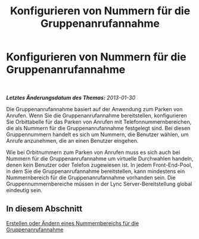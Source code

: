 ﻿---
title: Konfigurieren von Nummern für die Gruppenanrufannahme
TOCTitle: Konfigurieren von Nummern für die Gruppenanrufannahme
ms:assetid: 5cc67f0b-d70d-446a-8db1-befda8671121
ms:mtpsurl: https://technet.microsoft.com/de-de/library/JJ945631(v=OCS.15)
ms:contentKeyID: 52056367
ms.date: 05/19/2016
mtps_version: v=OCS.15
ms.translationtype: HT
---

# Konfigurieren von Nummern für die Gruppenanrufannahme

 

_**Letztes Änderungsdatum des Themas:** 2013-01-30_

Die Gruppenanrufannahme basiert auf der Anwendung zum Parken von Anrufen. Wenn Sie die Gruppenanrufannahme bereitstellen, konfigurieren Sie Orbittabelle für das Parken von Anrufen mit Telefonnummernbereichen, die als Nummern für die Gruppenanrufannahme festgelegt sind. Bei diesen Gruppennummern handelt es sich um Nummern, die Benutzer wählen, um Anrufe anzunehmen, die an einen Benutzer eingehen.

Wie bei Orbitnummern zum Parken von Anrufen muss es sich auch bei Nummern für die Gruppenanrufannahme um virtuelle Durchwahlen handeln, denen kein Benutzer oder Telefon zugewiesen ist. In jedem Front-End-Pool, in dem Sie die Gruppenanrufannahme bereitstellen, kann mindestens ein Nummernbereich für die Gruppenanrufannahme vorhanden sein. Die Gruppennummernbereiche müssen in der Lync Server-Bereitstellung global eindeutig sein.

## In diesem Abschnitt

[Erstellen oder Ändern eines Nummernbereichs für die Gruppenanrufannahme](lync-server-2013-create-or-modify-a-group-call-pickup-number-range.md)

